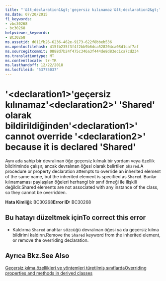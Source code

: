```yaml
---
title: "'&lt;declaration1&gt;'geçersiz kılınamaz'&lt;declaration2&gt;' 'Shared' olarak bildirildiğinden"
ms.date: 07/20/2015
f1_keywords:
- vbc30268
- bc30268
helpviewer_keywords:
- BC30268
ms.assetid: d011fb26-6236-462e-9173-622f8bbeb536
ms.openlocfilehash: 415fb235f3f4f2bb9b6dca528204ca08d1caf7af
ms.sourcegitcommit: 0888d7b24f475c346a3f444de8d83ec1ca7cd234
ms.translationtype: MT
ms.contentlocale: tr-TR
ms.lasthandoff: 12/22/2018
ms.locfileid: "53775037"
---
```

# <a name="ltdeclaration1gt-cannot-override-ltdeclaration2gt-because-it-is-declared-shared"></a><span data-ttu-id="4e8b5-102">'&lt;declaration1&gt;'geçersiz kılınamaz'&lt;declaration2&gt;' 'Shared' olarak bildirildiğinden</span><span class="sxs-lookup"><span data-stu-id="4e8b5-102">'&lt;declaration1&gt;' cannot override '&lt;declaration2&gt;' because it is declared 'Shared'</span></span>
<span data-ttu-id="4e8b5-103">Aynı ada sahip bir devralınan öğe geçersiz kılmak bir yordam veya özellik bildiriminde çalışır, ancak devralınan öğesi olarak belirtilen `Shared`.</span><span class="sxs-lookup"><span data-stu-id="4e8b5-103">A procedure or property declaration attempts to override an inherited element of the same name, but the inherited element is specified as `Shared`.</span></span> <span data-ttu-id="4e8b5-104">Bunlar kılınamaması paylaşılan öğeleri herhangi bir sınıf örneği ile ilişkili değildir.</span><span class="sxs-lookup"><span data-stu-id="4e8b5-104">Shared elements are not associated with any instance of the class, so they cannot be overridden.</span></span>  
  
 <span data-ttu-id="4e8b5-105">**Hata Kimliği:** BC30268</span><span class="sxs-lookup"><span data-stu-id="4e8b5-105">**Error ID:** BC30268</span></span>  
  
## <a name="to-correct-this-error"></a><span data-ttu-id="4e8b5-106">Bu hatayı düzeltmek için</span><span class="sxs-lookup"><span data-stu-id="4e8b5-106">To correct this error</span></span>  
  
-   <span data-ttu-id="4e8b5-107">Kaldırma `Shared` anahtar sözcüğü devralınan öğesi ya da geçersiz kılma bildirimi kaldırın.</span><span class="sxs-lookup"><span data-stu-id="4e8b5-107">Remove the `Shared` keyword from the inherited element, or remove the overriding declaration.</span></span>  
  
## <a name="see-also"></a><span data-ttu-id="4e8b5-108">Ayrıca Bkz.</span><span class="sxs-lookup"><span data-stu-id="4e8b5-108">See Also</span></span>  
 [<span data-ttu-id="4e8b5-109">Geçersiz kılma özellikleri ve yöntemleri türetilmiş sınıflarda</span><span class="sxs-lookup"><span data-stu-id="4e8b5-109">Overriding properties and methods in derived classes</span></span>](~/docs/visual-basic/programming-guide/language-features/objects-and-classes/inheritance-basics.md#overriding-properties-and-methods-in-derived-classes)
